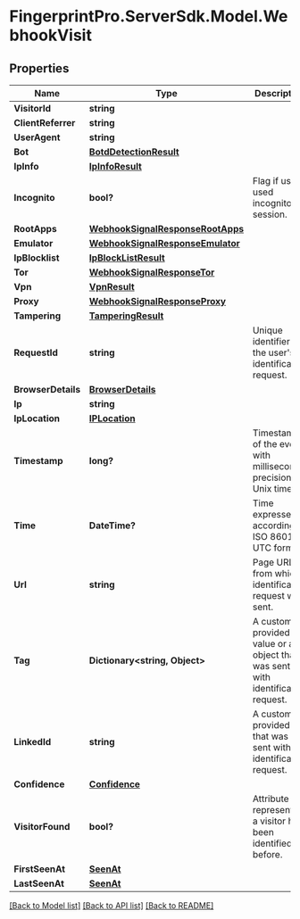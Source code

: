# FingerprintPro.ServerSdk.Model.WebhookVisit
## Properties

Name | Type | Description | Notes
------------ | ------------- | ------------- | -------------
**VisitorId** | **string** |  | 
**ClientReferrer** | **string** |  | [optional] 
**UserAgent** | **string** |  | [optional] 
**Bot** | [**BotdDetectionResult**](BotdDetectionResult.md) |  | [optional] 
**IpInfo** | [**IpInfoResult**](IpInfoResult.md) |  | [optional] 
**Incognito** | **bool?** | Flag if user used incognito session. | 
**RootApps** | [**WebhookSignalResponseRootApps**](WebhookSignalResponseRootApps.md) |  | [optional] 
**Emulator** | [**WebhookSignalResponseEmulator**](WebhookSignalResponseEmulator.md) |  | [optional] 
**IpBlocklist** | [**IpBlockListResult**](IpBlockListResult.md) |  | [optional] 
**Tor** | [**WebhookSignalResponseTor**](WebhookSignalResponseTor.md) |  | [optional] 
**Vpn** | [**VpnResult**](VpnResult.md) |  | [optional] 
**Proxy** | [**WebhookSignalResponseProxy**](WebhookSignalResponseProxy.md) |  | [optional] 
**Tampering** | [**TamperingResult**](TamperingResult.md) |  | [optional] 
**RequestId** | **string** | Unique identifier of the user's identification request. | 
**BrowserDetails** | [**BrowserDetails**](BrowserDetails.md) |  | 
**Ip** | **string** |  | 
**IpLocation** | [**IPLocation**](IPLocation.md) |  | [optional] 
**Timestamp** | **long?** | Timestamp of the event with millisecond precision in Unix time. | 
**Time** | **DateTime?** | Time expressed according to ISO 8601 in UTC format. | 
**Url** | **string** | Page URL from which identification request was sent. | 
**Tag** | **Dictionary&lt;string, Object&gt;** | A customer-provided value or an object that was sent with identification request. | [optional] 
**LinkedId** | **string** | A customer-provided id that was sent with identification request. | [optional] 
**Confidence** | [**Confidence**](Confidence.md) |  | 
**VisitorFound** | **bool?** | Attribute represents if a visitor had been identified before. | 
**FirstSeenAt** | [**SeenAt**](SeenAt.md) |  | 
**LastSeenAt** | [**SeenAt**](SeenAt.md) |  | 

[[Back to Model list]](../README.md#documentation-for-models) [[Back to API list]](../README.md#documentation-for-api-endpoints) [[Back to README]](../README.md)

